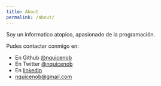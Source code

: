 ```yaml
---
title: About
permalink: /about/
---
```


<p class="lead">
Soy un informatico atopico, apasionado de la programación. 
</p>

Pudes contactar conmigo en:

* En Github [@nquicenob](https://github.com/nquicenob)</li> 
* En Twitter [@nquicenob](https://twitter.com/nquicenob)</li> 
* En [linkedin](https://es.linkedin.com/in/nquiceno)</li> 
* [nquicenob@gmail.com](mailto:nquicenob@gmail.com)</li> 	
